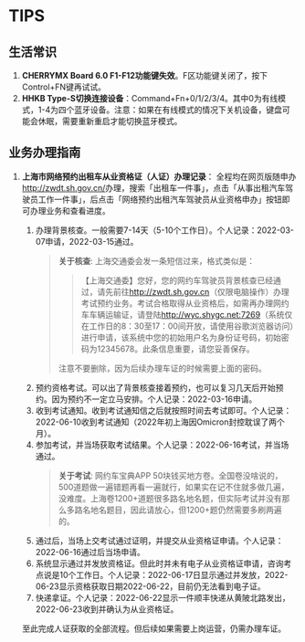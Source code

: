 # TIPS

## 生活常识

1. **CHERRYMX Board 6.0 F1-F12功能键失效**。F区功能键关闭了，按下Control+FN键再试试。
2. **HHKB Type-S切换连接设备**：Command+Fn+0/1/2/3/4。其中0为有线模式，1-4为四个蓝牙设备。注意：如果在有线模式的情况下关机设备，键盘可能会休眠，需要重新重启才能切换蓝牙模式。

## 业务办理指南

1. **上海市网络预约出租车从业资格证（人证）办理记录**： 全程均在网页版随申办<http://zwdt.sh.gov.cn/>办理，搜索「出租车一件事」，点击「从事出租汽车驾驶员工作一件事」，后点击「网络预约出租汽车驾驶员从业资格申办」按钮即可办理业务和查看进度。
    1. 办理背景核查。一般需要7-14天（5-10个工作日）。个人记录：2022-03-07申请，2022-03-15通过。
        > **关于核查**: 上海交通委会发一条短信过来，格式类似是：
        >
        > > 【上海交通委】您好，您的网约车驾驶员背景核查已经通过，请先前往<http://zwdt.sh.gov.cn>（仅限电脑操作）办理考试预约业务。考试合格取得从业资格后，如需再办理网约车车辆运输证，请登陆<http://wyc.shygc.net:7269>（系统仅在工作日的8：30至17：00间开放，请使用谷歌浏览器访问）进行申请，该系统中您的初始用户名为身份证号码，初始密码为12345678。此条信息重要，请您妥善保存。
        >
        > 注意不要删除，因为后续办理车证的时候需要上面的密码。
    2. 预约资格考试。可以出了背景核查接着预约，也可以复习几天后开始预约。因为预约不一定立马安排。个人记录：2022-03-16申请。
    3. 收到考试通知。收到考试通知信之后就按照时间去考试即可。个人记录：2022-06-10收到考试通知（2022年初上海因Omicron封控耽误了两个月）。
    4. 参加考试，并当场获取考试结果。个人记录：2022-06-16考试，并当场通过。
        > **关于考试**: 网约车宝典APP 50块钱买地方卷。全国卷没啥说的，500道题做一遍错题再看一遍就行，如果实在记不住就多做几遍，没难度。上海卷1200+道题很多路名地名题，但实际考试并没有那么多路名地名题目，因此请放心，但1200+题仍然需要多刷两遍的。
    5. 通过后，当场上交考试通过证明，并提交从业资格证申请。个人记录：2022-06-16通过后当场申请。
    6. 系统显示通过并发放资格证。但此时并未有电子从业资格证申请，咨询考点说是10个工作日。个人记录：2022-06-17日显示通过并发放，2022-06-23显示资格获取日期2022-06-22，目前仍无法看到电子证。
    7. 快递拿证。个人记录：2022-06-22显示一件顺丰快递从黄陂北路发出，2022-06-23收到并确认为从业资格证。
    
    至此完成人证获取的全部流程。但后续如果需要上岗运营，仍需办理车证。

